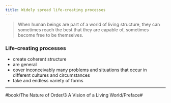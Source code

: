 ```yaml
---
title: Widely spread life-creating processes
---
```


> When human beings are part of a world of living structure, they can sometimes reach the best that they are capable of, sometimes become free to be themselves.

### Life-creating processes
* create coherent structure
* are general
* cover inconceivably many problems and situations that occur in different cultures and circumstances
* take and endless variety of forms

---

#book/The Nature of Order/3 A Vision of a Living World/Preface#